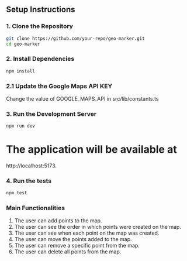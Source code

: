 ## Setup Instructions

### 1. Clone the Repository

```bash
git clone https://github.com/your-repo/geo-marker.git
cd geo-marker
```

### 2. Install Dependencies

```bash
npm install
```

### 2.1 Update the Google Maps API KEY

Change the value of GOOGLE_MAPS_API in src/lib/constants.ts

### 3. Run the Development Server

```bash
npm run dev
```

# The application will be available at

http://localhost:5173.

### 4. Run the tests

```bash
npm test
```

### Main Functionalities

1. The user can add points to the map.
2. The user can see the order in which points were created on the map.
3. The user can see when each point on the map was created.
4. The user can move the points added to the map.
5. The user can remove a specific point from the map.
6. The user can delete all points from the map.
